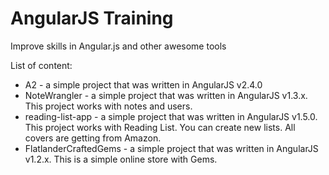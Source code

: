 # AngularJS Training
Improve skills in Angular.js and other awesome tools

List of content:
* A2 - a simple project that was written in AngularJS v2.4.0
* NoteWrangler - a simple project that was written in AngularJS v1.3.x. This project works with notes and users.
* reading-list-app - a simple project that was written in AngularJS v1.5.0. This project works with Reading List. You can create new lists. All covers are getting from Amazon. 
* FlatlanderCraftedGems - a simple project that was written in AngularJS v1.2.x. This is a simple online store with Gems.
